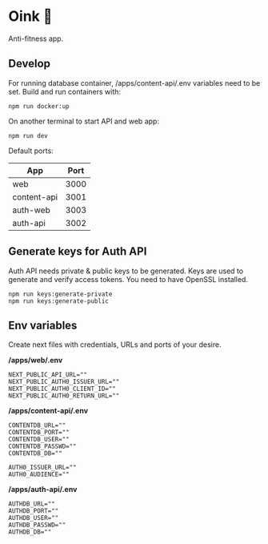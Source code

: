 # Oink :pig_nose:

Anti-fitness app.

## Develop

For running database container, /apps/content-api/.env variables need to be set. Build and run containers with:

```
npm run docker:up
```

On another terminal to start API and web app:

```
npm run dev
```

Default ports:

| App         | Port |
| ----------- | ---- |
| web         | 3000 |
| content-api | 3001 |
| auth-web    | 3003 |
| auth-api    | 3002 |

## Generate keys for Auth API

Auth API needs private & public keys to be generated. Keys are used to generate and verify access tokens. You need to have OpenSSL installed.

```
npm run keys:generate-private
npm run keys:generate-public
```

## Env variables

Create next files with credentials, URLs and ports of your desire.

**/apps/web/.env**

```
NEXT_PUBLIC_API_URL=""
NEXT_PUBLIC_AUTH0_ISSUER_URL=""
NEXT_PUBLIC_AUTH0_CLIENT_ID=""
NEXT_PUBLIC_AUTH0_RETURN_URL=""
```

**/apps/content-api/.env**

```
CONTENTDB_URL=""
CONTENTDB_PORT=""
CONTENTDB_USER=""
CONTENTDB_PASSWD=""
CONTENTDB_DB=""

AUTH0_ISSUER_URL=""
AUTH0_AUDIENCE=""
```

**/apps/auth-api/.env**

```
AUTHDB_URL=""
AUTHDB_PORT=""
AUTHDB_USER=""
AUTHDB_PASSWD=""
AUTHDB_DB=""
```
